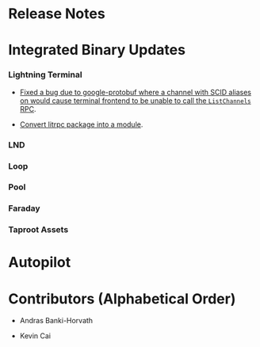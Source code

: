 # Release Notes

# Integrated Binary Updates

### Lightning Terminal

- [Fixed a bug due to google-protobuf where a channel with SCID aliases on would cause terminal frontend
  to be unable to call the `ListChannels` RPC](https://github.com/lightninglabs/lightning-terminal/pull/850).

- [Convert litrpc package into a module](https://github.com/lightninglabs/lightning-terminal/pull/823).

### LND

### Loop

### Pool

### Faraday

### Taproot Assets

# Autopilot

# Contributors (Alphabetical Order)

* Andras Banki-Horvath

* Kevin Cai
